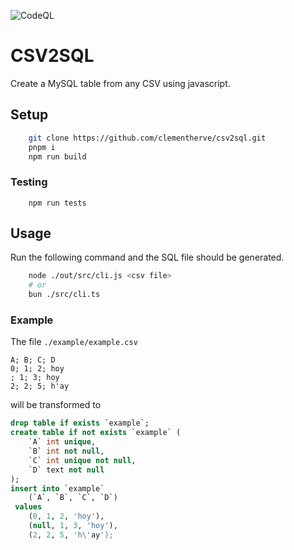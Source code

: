 ![CodeQL](https://github.com/clementherve/csv2sql/actions/workflows/codeql.yml/badge.svg)

# CSV2SQL

Create a MySQL table from any CSV using javascript.

## Setup

```bash
    git clone https://github.com/clementherve/csv2sql.git
    pnpm i
    npm run build
```

### Testing

```
    npm run tests
```

## Usage

Run the following command and the SQL file should be generated.

```bash
    node ./out/src/cli.js <csv file>
    # or
    bun ./src/cli.ts
```

### Example

The file `./example/example.csv`

```csv
A; B; C; D
0; 1; 2; hoy
; 1; 3; hoy
2; 2; 5; h'ay
```

will be transformed to

```sql
drop table if exists `example`;
create table if not exists `example` (
	`A` int unique,
	`B` int not null,
	`C` int unique not null,
	`D` text not null
);
insert into `example`
	(`A`, `B`, `C`, `D`)
 values
	(0, 1, 2, 'hoy'),
	(null, 1, 3, 'hoy'),
	(2, 2, 5, 'h\'ay');
```
